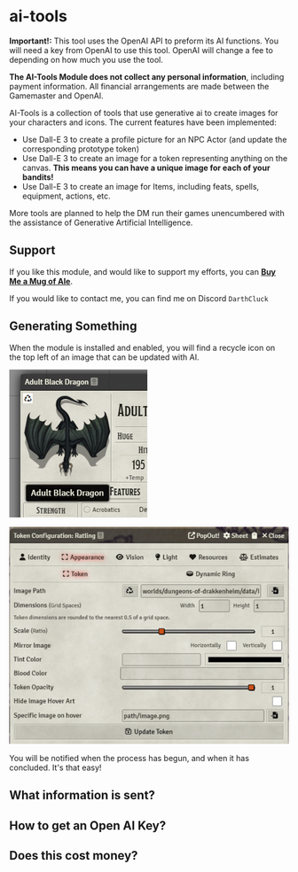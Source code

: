 # ai-tools

**Important!:** This tool uses the OpenAI API to preform its AI functions. You will need a key from OpenAI to use this tool. OpenAI will change a fee to depending on how much you use the tool.

**The AI-Tools Module does not collect any personal information**, including payment information. All financial arrangements are made between the Gamemaster and OpenAI.
 
AI-Tools is a collection of tools that use generative ai to create images for your characters and icons. The current features have been implemented:
* Use Dall-E 3 to create a profile picture for an NPC Actor (and update the corresponding prototype token)
* Use Dall-E 3 to create an image for a token representing anything on the canvas. **This means you can have a unique image for each of your bandits!**
* Use Dall-E 3 to create an image for Items, including feats, spells, equipment, actions, etc.

More tools are planned to help the DM run their games unencumbered with the assistance of Generative Artificial Intelligence.

## Support
If you like this module, and would like to support my efforts, you can **[Buy Me a Mug of Ale](https://ko-fi.com/darthcluck)**.

If you would like to contact me, you can find me on Discord `DarthCluck`

## Generating Something

When the module is installed and enabled, you will find a recycle icon on the top left of an image that can be updated with AI.

![Screenshot 1](https://raw.githubusercontent.com/adougherty/ai-tools/main/.github/images/ss-abd-01.png)

![Screenshot 1](https://raw.githubusercontent.com/adougherty/ai-tools/main/.github/images/ss-tokenconfig-01.png)

You will be notified when the process has begun, and when it has concluded. It's that easy!

## What information is sent?


## How to get an Open AI Key?

## Does this cost money?

